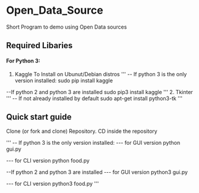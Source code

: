 # Open_Data_Source
Short Program to demo using Open Data sources

## Required Libaries
#### For Python 3:
1. Kaggle
To Install on Ubunut/Debian distros
'''
-- If python 3 is the only version installed:
sudo pip install kaggle

--If python 2 and python 3 are installed
sudo pip3 install kaggle
'''
2. Tkinter
'''
-- If not already installed by default
sudo apt-get install python3-tk
'''

## Quick start guide
Clone (or fork and clone) Repository. 
CD inside the repository

'''
-- If python 3 is the only version installed:
--- for GUI version
python gui.py

--- for CLI version
python food.py

--If python 2 and python 3 are installed
--- for GUI version
python3 gui.py

--- for CLI version
python3 food.py
'''
